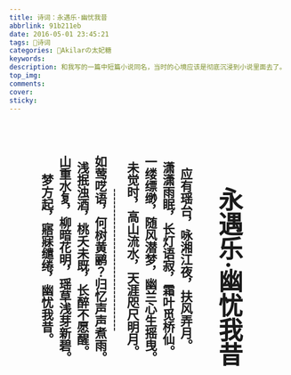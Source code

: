 ```yaml
---
title: 诗词：永遇乐·幽忧我昔
abbrlink: 91b211eb
date: 2016-05-01 23:45:21
tags: 🔖诗词
categories: 🍰Akilarの太妃糖
keywords:
description: 和我写的一篇中短篇小说同名，当时的心境应该是彻底沉浸到小说里面去了。
top_img:
comments:
cover:
sticky:
---
```

<style>  
.poems {  
  margin: 0 auto;  
  height: 500px;  
  font-size: 22px;
  writing-mode: vertical-rl;
  font-family:楷体 !important;  
  writing-mode: tb-lr;
}
</style>

<center class="poems"><b>
<h1>永遇乐·幽忧我昔</h1>
应有瑶台，咏湘江夜，扶风弄月。<br>
潇潇雨眠，长灯语寂，霜叶觅桥仙。<br>
一缕缥缈，随风潜梦，幽兰心生摇曳。<br>
未觉时，高山流水，天涯咫尺明月。<br>
-----------------------------------<br>
如莺呓语，何树黄鹂？归忆声声煮雨。<br>
浅抿浊酒，桃夭未既，长醉不愿醒。<br>
山重水复，柳暗花明，瑶草浅芽新碧。<br>
梦方起，寤寐缱绻，幽忧我昔。<br>
</b></center>
